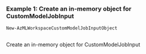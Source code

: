 ### Example 1: Create an in-memory object for CustomModelJobInput
```powershell
New-AzMLWorkspaceCustomModelJobInputObject
```

```output
```

Create an in-memory object for CustomModelJobInput